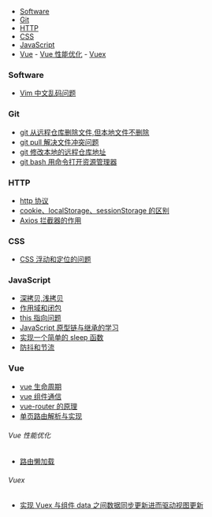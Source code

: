 <!-- START doctoc generated TOC please keep comment here to allow auto update -->
<!-- DON'T EDIT THIS SECTION, INSTEAD RE-RUN doctoc TO UPDATE -->


- [Software](#software)
- [Git](#git)
- [HTTP](#http)
- [CSS](#css)
- [JavaScript](#javascript)
- [Vue](#vue)
      - [Vue 性能优化](#vue-%E6%80%A7%E8%83%BD%E4%BC%98%E5%8C%96)
      - [Vuex](#vuex)

<!-- END doctoc generated TOC please keep comment here to allow auto update -->

### Software

- [Vim 中文乱码问题](../../issues/8)

### Git

- [git 从远程仓库删除文件,但本地文件不删除](../../issues/4)
- [git pull 解决文件冲突问题](../../issues/15)
- [git 修改本地的远程仓库地址](../../issues/6)
- [git bash 用命令打开资源管理器](../../issues/13)

### HTTP

- [http 协议](./http/http协议.md)
- [cookie、localStorage、sessionStorage 的区别](./http/cookie和localStorage.md)
- [Axios 拦截器的作用](../../issues/11)

### CSS

- [CSS 浮动和定位的问题](../../issues/10)

### JavaScript

- [深拷贝,浅拷贝](./js/深拷贝,浅拷贝.md)
- [作用域和闭包](./js/作用域与闭包.md)
- [this 指向问题](./js/this指向问题以及call,apply,bind的区别.md)
- [JavaScript 原型链与继承的学习](./js/js原型链与继承.md)
- [实现一个简单的 sleep 函数](./js/实现一个简单的sleep函数.md)
- [防抖和节流](https://github.com/fncheng/CSS/tree/master/CSS%E5%8A%A8%E7%94%BB/%E9%98%B2%E6%8A%96%E5%92%8C%E8%8A%82%E6%B5%81)

### Vue

- [vue 生命周期](./vue/vue生命周期.md)
- [vue 组件通信](./vue/vue组件通信.md)
- [vue-router 的原理](./vue/vue-router.md)
- [单页路由解析与实现](https://github.com/chenqf/frontEndBlog/issues/11)

###### Vue 性能优化

- [路由懒加载](../../issues/7)

###### Vuex

- [实现 Vuex 与组件 data 之间数据同步更新进而驱动视图更新](../../issues/16)
